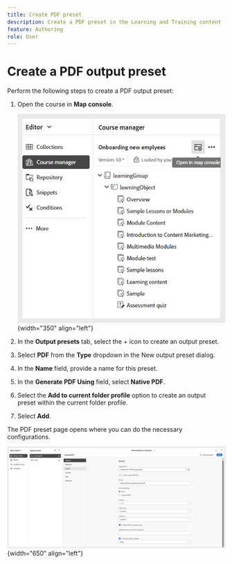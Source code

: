 ```yaml
---
title: Create PDF preset
description: Create a PDF preset in the Learning and Training content 
feature: Authoring 
role: User
---
```

# Create a PDF output preset

Perform the following steps to create a PDF output preset: 

1. Open the course in **Map console**.

    ![](assets/open-in-map-console.png){width="350" align="left"}
    
1. In the **Output presets** tab, select the + icon to create an output preset.    
1. Select **PDF** from the **Type** dropdown in the New output preset dialog.
1. In the **Name** field, provide a name for this preset.
1. In the **Generate PDF Using** field, select **Native PDF**.
1. Select the **Add to current folder profile** option to create an output preset within the current folder profile.   
1. Select **Add**.
   
The PDF preset page opens where you can do the necessary configurations. 

   ![](assets/learning-pdf-preset.png){width="650" align="left"} 

    
